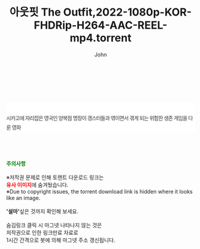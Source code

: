 ﻿---
layout: post
title:  "아웃핏 The Outfit,2022-1080p-KOR-FHDRip-H264-AAC-REEL-mp4.torrent"
author: John
categories: [ 영화 ]
tags: [  ]
image:  
description: "아웃핏 The Outfit,2022-1080p-KOR-FHDRip-H264-AAC-REEL-mp4 torrent 정보 공유"
toc: true
toc_sticky: true
---

<br>
<div class="view-img">
<a class="view_image" href="http://torrentmobile62.com/bbs/view_image.php?fn=%2Fdata%2Ffile%2Fmovie%2F1040166539_dMNR78bX_7e2fff9013c2d2ffd478d29c3072c3202d1365e1.jpg" target="_blank"><img alt="" class="img-tag" content="http://torrentmobile62.com/data/file/movie/1040166539_dMNR78bX_7e2fff9013c2d2ffd478d29c3072c3202d1365e1.jpg" itemprop="image" src="http://torrentmobile62.com/data/file/movie/1040166539_dMNR78bX_7e2fff9013c2d2ffd478d29c3072c3202d1365e1.jpg"/></a><a class="view_image" href="http://torrentmobile62.com/bbs/view_image.php?fn=%2Fdata%2Ffile%2Fmovie%2F1040166539_xMjRdq3O_180f4bb77dbff417e2b655b074502c2f90edf1c9.jpg" target="_blank"><img alt="" class="img-tag" content="http://torrentmobile62.com/data/file/movie/1040166539_xMjRdq3O_180f4bb77dbff417e2b655b074502c2f90edf1c9.jpg" itemprop="image" src="http://torrentmobile62.com/data/file/movie/1040166539_xMjRdq3O_180f4bb77dbff417e2b655b074502c2f90edf1c9.jpg"/></a></div><div class="view-content" itemprop="description">
<p><br/></p><div class="title_area" style="margin:0px 0px 9px;padding:0px;list-style:none;font-family:'나눔고딕', NanumGothic, '돋움', Dotum, Helvetica, 'AppleSDGothicNeo-Medium', AppleGothic, sans-serif;height:30px;float:none;background-color:rgb(255,255,255);"><h4 class="h_story" style="margin:5px 10px 0px 0px;padding:0px;list-style:none;font-family:'돋움', sans-serif;height:18px;width:49px;background:url(&quot;https://ssl.pstatic.net/static/movie/2020/10/h_tx_sp5.png&quot;) no-repeat 0px -17px;float:left;"><strong class="blind" style="margin:0px;padding:0px;list-style:none;font-size:0px;font-family:inherit;color:inherit;width:1px;height:1px;line-height:0;">줄거리</strong></h4></div><p class="con_tx" style="margin-top:-7px;margin-bottom:-6px;list-style:none;font-size:14px;font-family:'나눔고딕', NanumGothic, '돋움', Dotum, Helvetica, 'AppleSDGothicNeo-Medium', AppleGothic, sans-serif;color:rgb(51,51,51);background-image:url(&quot;https://ssl.pstatic.net/static/movie/2014/01/blank.gif&quot;);letter-spacing:-1px;line-height:25px;background-color:rgb(255,255,255);">시카고에 자리잡은 영국인 양복점 명장이 갱스터들과 엮이면서 겪게 되는 위험한 생존 게임을 다룬 영화</p> </div>
    
<br><br><br>
<p data-ke-size="size16"><b><span style="color: green;">주의사항</span></b><br /><br />※저작권 문제로 인해 토렌트 다운로드 링크는<br /><b><span style="color: red;">유사 이미지</span></b>에 숨겨뒀습니다.<br />※Due to copyright issues, the torrent download link is hidden where it looks like an image.<br /><br /><b>'설마'</b>싶은 것까지 확인해 보세요.<br /><br />숨김링크 클릭 시 마그넷 나타나지 않는 것은<br />저작권으로 인한 링크만료 자료로<br />1시간 간격으로 봇에 의해 마그넷 주소 갱신됩니다.</p>
